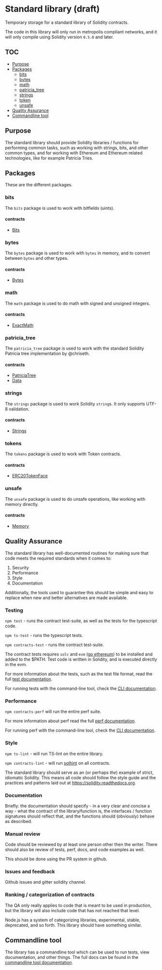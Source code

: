 # Standard library (draft)

Temporary storage for a standard library of Solidity contracts.

The code in this library will only run in metropolis compliant networks, and it will only compile using Solidity version `0.5.0` and later.

## TOC

- [Purpose](#purpose)
- [Packages](#packages)
  - [bits](#bits)
  - [bytes](#bytes)
  - [math](#math)
  - [patricia_tree](#patricia_tree)
  - [strings](#strings)
  - [token](#token)
  - [unsafe](#unsafe)
- [Quality Assurance](#quality-assurance)
- [Commandline tool](#commandline-tool)

## Purpose

The standard library should provide Solidity libraries / functions for performing common tasks, such as working with strings, bits, and other common types, and for working with Ethereum and Ethereum related technologies, like for example Patricia Tries.

## Packages

These are the different packages.

### bits

The `bits` package is used to work with bitfields (uints).

#### contracts

- [Bits](./docs/bits/Bits.md)

### bytes

The `bytes` package is used to work with `bytes` in memory, and to convert between `bytes` and other types.

#### contracts

- [Bytes](./docs/bytes/Bytes.md)

### math

The `math` package is used to do math with signed and unsigned integers.

#### contracts

- [ExactMath](./docs/math/ExactMath.md)

### patricia_tree

The `patricia_tree` package is used to work with the standard Solidity Patricia tree implementation by @chriseth.

#### contracts

- [PatriciaTree](./docs/patricia_tree/PatriciaTree.md)
- [Data](./docs/patricia_tree/Data.md)

### strings

The `strings` package is used to work Solidity `string`s. It only supports UTF-8 validation.

#### contracts

- [Strings](./docs/strings/Strings.md)

### tokens

The `tokens` package is used to work with Token contracts.

#### contracts

- [ERC20TokenFace](./docs/tokens/ERC20TokenFace.md)

### unsafe

The `unsafe` package is used to do unsafe operations, like working with memory directly.

#### contracts

- [Memory](./docs/unsafe/Memory.md)

## Quality Assurance

The standard library has well-documented routines for making sure that code meets the required standards when it comes to:

1. Security
2. Performance
3. Style
4. Documentation

Additionally, the tools used to guarantee this should be simple and easy to replace when new and better alternatives are made available.

### Testing

`npm test` - runs the contract test-suite, as well as the tests for the typescript code.

`npm ts-test` - runs the typescript tests.

`npm contracts-test` - runs the contract test-suite.

The contract tests requires `solc` and `evm` ([go ethereum](https://github.com/ethereum/go-ethereum)) to be installed and added to the $PATH. Test code is written in Solidity, and is executed directly in the evm.

For more information about the tests, such as the test file format, read the full [test documentation](./docs/testing.md).

For running tests with the command-line tool, check the [CLI documentation](./docs/cli.md).

### Performance

`npm contracts-perf` will run the entire perf suite.

For more information about perf read the full [perf documentation](./docs/perf.md).

For running perf with the command-line tool, check the [CLI documentation](./docs/cli.md).

### Style

`npm ts-lint` - will run TS-lint on the entire library.

`npm contracts-lint` - will run [solhint](https://github.com/protofire/solhint) on all contracts.

The standard library should serve as an (or perhaps *the*) example of strict, idiomatic Solidity. This means all code should follow the style guide and the practices and patterns laid out at https://solidity.readthedocs.org.

### Documentation

Briefly: the documentation should specify - in a very clear and concise a way - what the contract of the library/function is, the interfaces / function signatures should reflect that, and the functions should (obviously) behave as described.

### Manual review

Code should be reviewed by at least one person other then the writer. There should also be review of tests, perf, docs, and code examples as well.

This should be done using the PR system in github.

### Issues and feedback

Github issues and gitter solidity channel.

### Ranking / categorization of contracts

The QA only really applies to code that is meant to be used in production, but the library will also include code that has not reached that level.

Node.js has a system of categorizing libraries, experimental, stable, deprecated, and so forth. This library should have something similar.

## Commandline tool

The library has a commandline tool which can be used to run tests, view documentation, and other things. The full docs can be found in the [commandline tool documentation](./docs/cli.md).